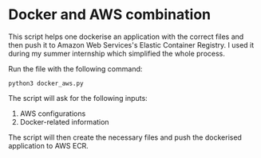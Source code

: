 # Docker and AWS combination

This script helps one dockerise an application with the correct files and then push it to Amazon Web Services's Elastic Container Registry. I used it during my summer internship which simplified the whole process. 

Run the file with the following command:

```python3 docker_aws.py```

The script will ask for the following inputs:

1. AWS configurations
2. Docker-related information

The script will then create the necessary files and push the dockerised application to AWS ECR.
